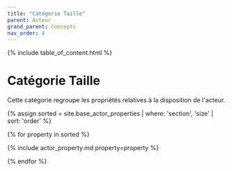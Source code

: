 ```yaml
---
title: "Catégorie Taille"
parent: Acteur
grand_parent: Concepts
nav_order: 4
---
```


{% include table_of_content.html %}


# Catégorie Taille

Cette catégorie regroupe les propriétés relatives à la disposition de l'acteur.

{% assign sorted = site.base_actor_properties | where: 'section', 'size' | sort: 'order' %}

{% for property in sorted %}

{% include actor_property.md property=property %}

{% endfor %}
